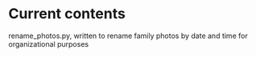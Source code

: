 # Current contents
rename_photos.py, written to rename family photos by date and time for organizational purposes
